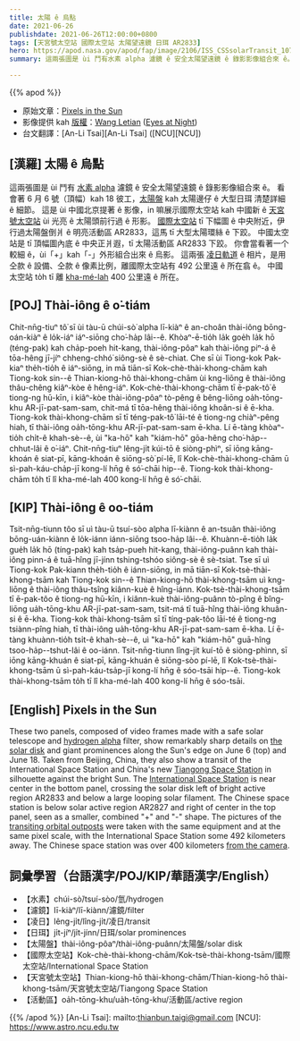 ```yaml
---
title: 太陽 ê 烏點
date: 2021-06-26
publishdate: 2021-06-26T12:00:00+0800
tags: [天宮號太空站 國際太空站 太陽望遠鏡 日珥 AR2833]
hero: https://apod.nasa.gov/apod/fap/image/2106/ISS_CSSsolarTransit_1070.jpg
summary: 這兩張圖是 ùi 鬥有水素 alpha 濾鏡 ê 安全太陽望遠鏡 ê 錄影影像組合來 ê。

---
```


{{% apod %}}

- 原始文章：[Pixels in the Sun](https://apod.nasa.gov/apod/ap210626.html)
- 影像提供 kah [版權][copyright]：[Wang Letian](http://www.luckwlt.com/About%20Me.html) ([Eyes at Night](http://www.luckwlt.com/))
- 台文翻譯：[An-Li Tsai][An-Li Tsai] ([NCU][NCU])

## [漢羅] 太陽 ê 烏點
這兩張圖是 ùi 鬥有 [水素 alpha][hydrogen alpha] 濾鏡 ê 安全太陽望遠鏡 ê 錄影影像組合來 ê。
看會著 6 月 6 號（頂幅）kah 18 彼工，[太陽盤][the solar disk] kah 太陽邊仔 ê 大型日珥 清楚詳細 ê 細節。
這是 ùi 中國北京提著 ê 影像，in 嘛展示國際太空站 kah 中國新 ê [天宮號太空站][Tiangong Space Station] ùi 光亮 ê 太陽頭前行過 ê 形影。
[國際太空站][International Space Station] tī 下幅圖 ê 中央附近，伊行過太陽盤倒爿 ê 明亮活動區 AR2833，這馬 tī 大型太陽環絲 ê 下跤。
中國太空站是 tī 頂幅圖內底 ê 中央正爿遐，tī 太陽活動區 AR2833 下跤。
你會當看著一个較細 ê，ùi「+」kah「-」外形組合出來 ê 烏影。
這兩張 [凌日軌道][transiting orbital outposts] ê 相片，是用仝款 ê 設備、仝款 ê 像素比例，離國際太空站有 492 公里遠 ê 所在翕 ê。
中國太空站 to̍h tī 離 [kha-mé-lah][from the camera] 400 公里遠 ê 所在。



## [POJ] Thài-iông ê o͘-tiám
Chit-nn̄g-tiuⁿ tô͘ sī ùi tàu-ū chúi-sò͘ alpha lī-kiàⁿ ê an-choân thài-iông bōng-oán-kiàⁿ ê lo̍k-iáⁿ iáⁿ-siōng cho͘-ha̍p lâi--ê.
Khòaⁿ-ē-tio̍h la̍k goe̍h la̍k hō (téng-pak) kah cha̍p-poeh hit-kang, thài-iông-pôaⁿ kah thài-iông piⁿ-á ê tōa-hêng jī-jíⁿ chheng-chhó͘ siông-sè ê sè-chiat.
Che sī ùi Tiong-kok Pak-kiaⁿ the̍h-tio̍h ê iáⁿ-siōng, in mā tiān-sī Kok-chè-thài-khong-chām kah Tiong-kok sin--ê Thian-kiong-hō thài-khong-chām ùi kng-liōng ê thài-iông thâu-chêng kiâⁿ-kòe ê hêng-iáⁿ.
Kok-chè-thài-khong-chām tī ē-pak-tô͘ ê tiong-ng hū-kīn, i kiâⁿ-kòe thài-iông-pôaⁿ tò-pêng ê bêng-liōng oa̍h-tōng-khu AR-jī-pat-sam-sam, chit-má tī tōa-hêng thài-iông khoân-si ê ē-kha.
Tiong-kok thài-khong-chām sī tī téng-pak-tô͘ lāi-té ê tiong-ng chiàⁿ-pêng hiah, tī thài-iông oa̍h-tōng-khu AR-jī-pat-sam-sam ē-kha.
Lí ē-tàng khòaⁿ-tio̍h chi̍t-ê khah-sè--ê, ùi "ka-hō" kah "kiám-hō" gōa-hêng cho͘-ha̍p--chhut-lâi ê o͘-iáⁿ.
Chit-nn̄g-tiuⁿ lêng-ji̍t kúi-tō ê siòng-phìⁿ, sī iōng kāng-khoán ê siat-pī, kāng-khoán ê siōng-sò͘ pí-lē, lî Kok-chè-thài-khong-chām ū sì-pah-káu-cha̍p-jī kong-lí hn̄g ê só͘-chāi hip--ê.
Tiong-kok thài-khong-chām to̍h tī lî kha-mé-lah 400 kong-lí hn̄g ê só͘-chāi.



## [KIP] Thài-iông ê oo-tiám
Tsit-nn̄g-tiunn tôo sī uì tàu-ū tsuí-sòo alpha lī-kiànn ê an-tsuân thài-iông bōng-uán-kiànn ê lo̍k-iánn iánn-siōng tsoo-ha̍p lâi--ê.
Khuànn-ē-tio̍h la̍k gue̍h la̍k hō (tíng-pak) kah tsa̍p-pueh hit-kang, thài-iông-puânn kah thài-iông pinn-á ê tuā-hîng jī-jínn tshing-tshóo siông-sè ê sè-tsiat.
Tse sī uì Tiong-kok Pak-kiann the̍h-tio̍h ê iánn-siōng, in mā tiān-sī Kok-tsè-thài-khong-tsām kah Tiong-kok sin--ê Thian-kiong-hō thài-khong-tsām uì kng-liōng ê thài-iông thâu-tsîng kiânn-kuè ê hîng-iánn.
Kok-tsè-thài-khong-tsām tī ē-pak-tôo ê tiong-ng hū-kīn, i kiânn-kuè thài-iông-puânn tò-pîng ê bîng-liōng ua̍h-tōng-khu AR-jī-pat-sam-sam, tsit-má tī tuā-hîng thài-iông khuân-si ê ē-kha.
Tiong-kok thài-khong-tsām sī tī tíng-pak-tôo lāi-té ê tiong-ng tsiànn-pîng hiah, tī thài-iông ua̍h-tōng-khu AR-jī-pat-sam-sam ē-kha.
Lí ē-tàng khuànn-tio̍h tsi̍t-ê khah-sè--ê, uì "ka-hō" kah "kiám-hō" guā-hîng tsoo-ha̍p--tshut-lâi ê oo-iánn.
Tsit-nn̄g-tiunn lîng-ji̍t kuí-tō ê siòng-phìnn, sī iōng kāng-khuán ê siat-pī, kāng-khuán ê siōng-sòo pí-lē, lî Kok-tsè-thài-khong-tsām ū sì-pah-káu-tsa̍p-jī kong-lí hn̄g ê sóo-tsāi hip--ê.
Tiong-kok thài-khong-tsām to̍h tī lî kha-mé-lah 400 kong-lí hn̄g ê sóo-tsāi.




## [English] Pixels in the Sun
These two panels, composed of video frames made with a safe solar telescope and [hydrogen alpha][hydrogen alpha] filter, show remarkably sharp details on [the solar disk][the solar disk] and giant prominences along the Sun's edge on June 6 (top) and June 18.
Taken from Beijing, China, they also show a transit of the International Space Station and China's new [Tiangong Space Station][Tiangong Space Station] in silhouette against the bright Sun.
The [International Space Station][International Space Station] is near center in the bottom panel, crossing the solar disk left of bright active region AR2833 and below a large looping solar filament.
The Chinese space station is below solar active region AR2827 and right of center in the top panel, seen as a smaller, combined "+" and "-" shape.
The pictures of the [transiting orbital outposts][transiting orbital outposts] were taken with the same equipment and at the same pixel scale, with the International Space Station some 492 kilometers away.
The Chinese space station was over 400 kilometers [from the camera][from the camera].




## 詞彙學習（台語漢字/POJ/KIP/華語漢字/English）

- 【水素】chúi-sò͘/tsuí-sòo/氫/hydrogen
- 【濾鏡】lī-kiàⁿ/lī-kiànn/濾鏡/filter
- 【凌日】lêng-ji̍t/lîng-ji̍t/凌日/transit
- 【日珥】ji̍t-jíⁿ/ji̍t-jínn/日珥/solar prominences
- 【太陽盤】thài-iông-pôaⁿ/thài-iông-puânn/太陽盤/solar disk
- 【國際太空站】Kok-chè-thài-khong-chām/Kok-tsè-thài-khong-tsām/國際太空站/International Space Station
- 【天宮號太空站】Thian-kiong-hō thài-khong-chām/Thian-kiong-hō thài-khong-tsām/天宮號太空站/Tiangong Space Station
- 【活動區】oa̍h-tōng-khu/ua̍h-tōng-khu/活動區/active region




{{% /apod %}}
[An-Li Tsai]: mailto:thianbun.taigi@gmail.com
[NCU]: https://www.astro.ncu.edu.tw

[copyright]: https://apod.nasa.gov/apod/fap/lib/about_apod.html#srapply


[hydrogen alpha]:https://svs.gsfc.nasa.gov/4657
[the solar disk]:https://www.nasa.gov/mission_pages/sdo/the-sun-now/index.html
[Tiangong Space Station]:https://en.wikipedia.org/wiki/Tiangong_space_station
[International Space Station]:https://www.nasa.gov/mission_pages/station/main/index.html
[transiting orbital outposts]:https://transit-finder.com/help
[from the camera]:https://www.n2yo.com/satellite/?s=48274
